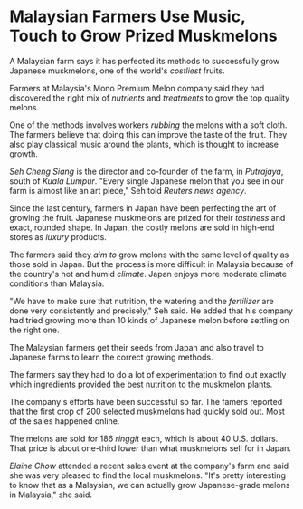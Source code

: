 # Malaysian Farmers Use Music, Touch to Grow Prized Muskmelons

A Malaysian farm says it has perfected its methods to successfully grow Japanese muskmelons, one of the world's _costliest_ fruits.

Farmers at Malaysia's Mono Premium Melon company said they had discovered the right mix of _nutrients_ and _treatments_ to grow the top quality melons.

One of the methods involves workers _rubbing_ the melons with a soft cloth. The farmers believe that doing this can improve the taste of the fruit. They also play classical music around the plants, which is thought to increase growth.

_Seh Cheng Siang_ is the director and co-founder of the farm, in _Putrajaya_, south of _Kuala Lumpur_. "Every single Japanese melon that you see in our farm is almost like an art piece," Seh told _Reuters news agency_.

Since the last century, farmers in Japan have been perfecting the art of growing the fruit. Japanese muskmelons are prized for their _tastiness_ and exact, rounded shape. In Japan, the costly melons are sold in high-end stores as _luxury_ products.

The farmers said they _aim to_ grow melons with the same level of quality as those sold in Japan. But the process is more difficult in Malaysia because of the country's hot and humid _climate_. Japan enjoys more moderate climate conditions than Malaysia.

"We have to make sure that nutrition, the watering and the _fertilizer_ are done very consistently and precisely," Seh said. He added that his company had tried growing more than 10 kinds of Japanese melon before settling on the right one.

The Malaysian farmers get their seeds from Japan and also travel to Japanese farms to learn the correct growing methods.

The farmers say they had to do a lot of experimentation to find out exactly which ingredients provided the best nutrition to the muskmelon plants.

The company's efforts have been successful so far. The famers reported that the first crop of 200 selected muskmelons had quickly sold out. Most of the sales happened online.

The melons are sold for 186 _ringgit_ each, which is about 40 U.S. dollars. That price is about one-third lower than what muskmelons sell for in Japan.

_Elaine Chow_ attended a recent sales event at the company's farm and said she was very pleased to find the local muskmelons. "It's pretty interesting to know that as a Malaysian, we can actually grow Japanese-grade melons in Malaysia," she said.
